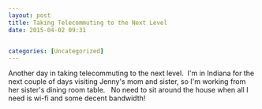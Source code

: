 ```yaml
---
layout: post
title: Taking Telecommuting to the Next Level
date: 2015-04-02 09:31


categories: [Uncategorized]
---
```

Another day in taking telecommuting to the next level.  I'm in Indiana for the next couple of days visiting Jenny's mom and sister, so I'm working from her sister's dining room table.   No need to sit around the house when all I need is wi-fi and some decent bandwidth!
